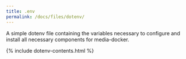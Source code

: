 ```yaml
---
title: .env
permalink: /docs/files/dotenv/
---
```


A simple dotenv file containing the variables necessary to configure and install all necessary components for media-docker.

{% include dotenv-contents.html %}
